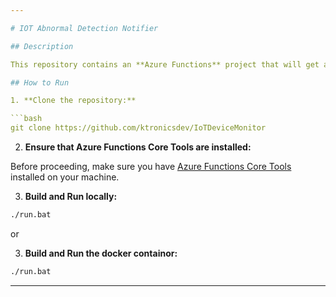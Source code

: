 ```yaml
---

# IOT Abnormal Detection Notifier 

## Description

This repository contains an **Azure Functions** project that will get a set of credentials from a database, and notify the user when the solar production abnormalities.

## How to Run

1. **Clone the repository:**

```bash
git clone https://github.com/ktronicsdev/IoTDeviceMonitor
```

2. **Ensure that Azure Functions Core Tools are installed:**

Before proceeding, make sure you have [Azure Functions Core Tools](https://docs.microsoft.com/azure/azure-functions/functions-run-local) installed on your machine.

3. **Build and Run locally:**

```bash
./run.bat
```

or

3. **Build and Run the docker containor:**

```bash
./run.bat
```

---
```

